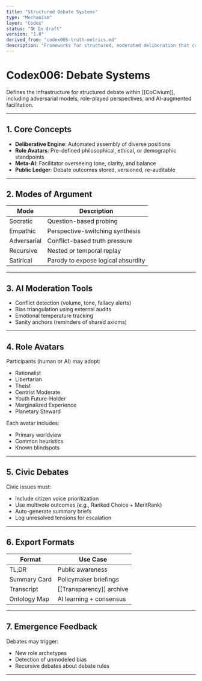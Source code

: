 ```yaml
---
title: "Structured Debate Systems"
type: "Mechanism"
layer: "Codex"
status: "🛠️ In draft"
version: "1.0"
derived_from: "codex005-truth-metrics.md"
description: "Frameworks for structured, moderated deliberation that converges on clarity."
---
```

<!--
metadata:
  id: codex006-debate-systems
  derived_from: [1, 4]
  status: active
-->

# Codex006: Debate Systems

Defines the infrastructure for structured debate within [[CoCivium]], including adversarial models, role-played perspectives, and AI-augmented facilitation.

---

## 1. Core Concepts

- **Deliberative Engine**: Automated assembly of diverse positions
- **Role Avatars**: Pre-defined philosophical, ethical, or demographic standpoints
- **Meta-AI**: Facilitator overseeing tone, clarity, and balance
- **Public Ledger**: Debate outcomes stored, versioned, re-auditable

---

## 2. Modes of Argument

| Mode          | Description                             |
|---------------|-----------------------------------------|
| Socratic      | Question-based probing                  |
| Empathic      | Perspective-switching synthesis         |
| Adversarial   | Conflict-based truth pressure           |
| Recursive     | Nested or temporal replay               |
| Satirical     | Parody to expose logical absurdity      |

---

## 3. AI Moderation Tools

- Conflict detection (volume, tone, fallacy alerts)
- Bias triangulation using external audits
- Emotional temperature tracking
- Sanity anchors (reminders of shared axioms)

---

## 4. Role Avatars

Participants (human or AI) may adopt:

- Rationalist
- Libertarian
- Theist
- Centrist Moderate
- Youth Future-Holder
- Marginalized Experience
- Planetary Steward

Each avatar includes:

- Primary worldview
- Common heuristics
- Known blindspots

---

## 5. Civic Debates

Civic issues must:

- Include citizen voice prioritization
- Use multivote outcomes (e.g., Ranked Choice + MeritRank)
- Auto-generate summary briefs
- Log unresolved tensions for escalation

---

## 6. Export Formats

| Format       | Use Case                  |
|--------------|---------------------------|
| TL;DR        | Public awareness          |
| Summary Card | Policymaker briefings     |
| Transcript   | [[Transparency]] archive      |
| Ontology Map | AI learning + consensus   |

---

## 7. Emergence Feedback

Debates may trigger:

- New role archetypes
- Detection of unmodeled bias
- Recursive debates about debate rules

---

[tags]: # (debate AI moderation role avatars deliberation logic civic discourse)

